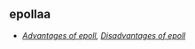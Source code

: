 ## epollaa

- *[Advantages of epoll](Advantages_of_epoll.md), [Disadvantages of epoll](Disadvantages_of_epoll.md)*
